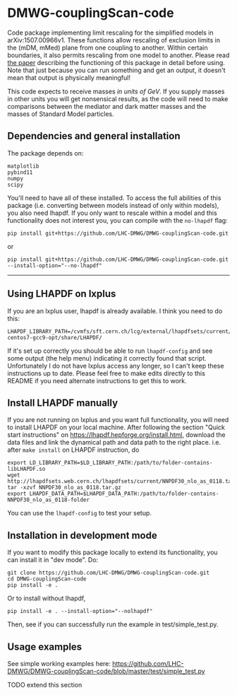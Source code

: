 # DMWG-couplingScan-code
Code package implementing limit rescaling for the simplified models in arXiv:1507.00966v1. These functions allow rescaling of exclusion limits in the (mDM, mMed) plane from one coupling to another. Within certain boundaries, it also permits rescaling from one model to another. Please read [the paper](https://arxiv.org/abs/2203.12035) describing the functioning of this package in detail before using. Note that just because you can run something and get an output, it doesn't mean that output is physically meaningful!

This code expects to receive masses *in units of GeV*. If you supply masses in other units you will get nonsensical results, as the code will need to make comparisons between the mediator and dark matter masses and the masses of Standard Model particles.

## Dependencies and general installation

The package depends on:

```
matplotlib
pybind11
numpy
scipy
```
You'll need to have all of these installed. 
To access the full abilities of this package (i.e. converting between models instead of only within models), you also need lhapdf. If you only want to rescale within a model and this functionality does not interest you, you can compile with the `no-lhapdf` flag:

```
pip install git+https://github.com/LHC-DMWG/DMWG-couplingScan-code.git
```
or
```
pip install git+https://github.com/LHC-DMWG/DMWG-couplingScan-code.git --install-option="--no-lhapdf"
```

****

## Using LHAPDF on lxplus

If you are an lxplus user, lhapdf is already available. I think you need to do this:
```
LHAPDF_LIBRARY_PATH=/cvmfs/sft.cern.ch/lcg/external/lhapdfsets/current/:/cvmfs/sft.cern.ch/lcg/releases/LCG_97python3/MCGenerators/lhapdf/6.2.3/x86_64-centos7-gcc9-opt/share/LHAPDF/
```
If it's set up correctly you should be able to run `lhapdf-config` and see some output (the help menu) indicating it correctly found that script. Unfortunately I do not have lxplus access any longer, so I can't keep these instructions up to date. Please feel free to make edits directly to this README if you need alternate instructions to get this to work.

## Install LHAPDF manually

If you are not running on lxplus and you want full functionality, you will need to install LHAPDF on your local machine. After following the section "Quick start instructions" on https://lhapdf.hepforge.org/install.html, download the data files and link the dynamical path and data path to the right place. i.e. after
```make install```
on LHAPDF instruction, do
```
export LD_LIBRARY_PATH=$LD_LIBRARY_PATH:/path/to/folder-contains-libLHAPDF.so
wget http://lhapdfsets.web.cern.ch/lhapdfsets/current/NNPDF30_nlo_as_0118.tar.gz
tar -xzvf NNPDF30_nlo_as_0118.tar.gz
export LHAPDF_DATA_PATH=$LHAPDF_DATA_PATH:/path/to/folder-contains-NNPDF30_nlo_as_0118-folder
```

You can use the `lhapdf-config` to test your setup.

## Installation in development mode

If you want to modify this package locally to extend its functionality, you can install it in "dev mode". Do:

```
git clone https://github.com/LHC-DMWG/DMWG-couplingScan-code.git
cd DMWG-couplingScan-code
pip install -e .
```

Or to install without lhapdf,
```
pip install -e . --install-option="--nolhapdf"
```

Then, see if you can successfully run the example in test/simple_test.py. 

## Usage examples

See simple working examples here: https://github.com/LHC-DMWG/DMWG-couplingScan-code/blob/master/test/simple_test.py

TODO extend this section
